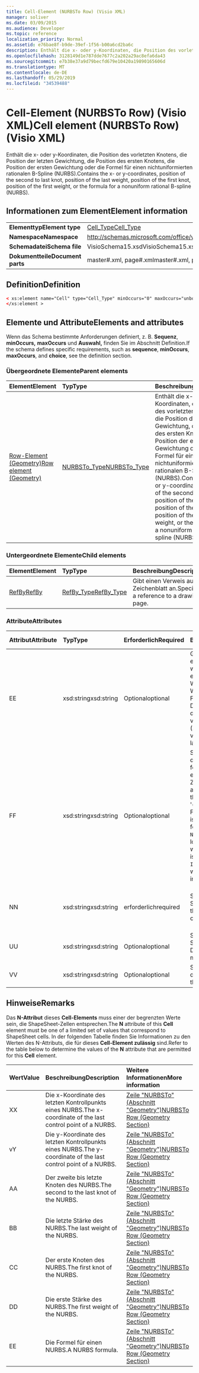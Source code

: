 ```yaml
---
title: Cell-Element (NURBSTo Row) (Visio XML)
manager: soliver
ms.date: 03/09/2015
ms.audience: Developer
ms.topic: reference
localization_priority: Normal
ms.assetid: e76bae8f-b9de-39ef-1f56-b00a6cd2ba6c
description: Enthält die x- oder y-Koordinaten, die Position des vorletzten Knotens, die Position der letzten Gewichtung, die Position des ersten Knotens, die Position der ersten Gewichtung oder die Formel für einen nichtuniformierten rationalen B-Spline (NURBS).
ms.openlocfilehash: 3128149d1e787dde7677c2a202a29ac8efa6da43
ms.sourcegitcommit: e7b38e37a9d79becfd679e10420a19890165606d
ms.translationtype: MT
ms.contentlocale: de-DE
ms.lasthandoff: 05/29/2019
ms.locfileid: "34539488"
---
```

# <a name="cell-element-nurbsto-row-visio-xml"></a><span data-ttu-id="b2e5f-103">Cell-Element (NURBSTo Row) (Visio XML)</span><span class="sxs-lookup"><span data-stu-id="b2e5f-103">Cell element (NURBSTo Row) (Visio XML)</span></span>

<span data-ttu-id="b2e5f-104">Enthält die x- oder y-Koordinaten, die Position des vorletzten Knotens, die Position der letzten Gewichtung, die Position des ersten Knotens, die Position der ersten Gewichtung oder die Formel für einen nichtuniformierten rationalen B-Spline (NURBS).</span><span class="sxs-lookup"><span data-stu-id="b2e5f-104">Contains the x- or y-coordinates, position of the second to last knot, position of the last weight, position of the first knot, position of the first weight, or the formula for a nonuniform rational B-spline (NURBS).</span></span>
  
## <a name="element-information"></a><span data-ttu-id="b2e5f-105">Informationen zum Element</span><span class="sxs-lookup"><span data-stu-id="b2e5f-105">Element information</span></span>

|||
|:-----|:-----|
|<span data-ttu-id="b2e5f-106">**Elementtyp**</span><span class="sxs-lookup"><span data-stu-id="b2e5f-106">**Element type**</span></span> <br/> |[<span data-ttu-id="b2e5f-107">Cell_Type</span><span class="sxs-lookup"><span data-stu-id="b2e5f-107">Cell_Type</span></span>](cell_type-complextypevisio-xml.md) <br/> |
|<span data-ttu-id="b2e5f-108">**Namespace**</span><span class="sxs-lookup"><span data-stu-id="b2e5f-108">**Namespace**</span></span> <br/> |http://schemas.microsoft.com/office/visio/2012/main  <br/> |
|<span data-ttu-id="b2e5f-109">**Schemadatei**</span><span class="sxs-lookup"><span data-stu-id="b2e5f-109">**Schema file**</span></span> <br/> |<span data-ttu-id="b2e5f-110">VisioSchema15.xsd</span><span class="sxs-lookup"><span data-stu-id="b2e5f-110">VisioSchema15.xsd</span></span>  <br/> |
|<span data-ttu-id="b2e5f-111">**Dokumentteile**</span><span class="sxs-lookup"><span data-stu-id="b2e5f-111">**Document parts**</span></span> <br/> |<span data-ttu-id="b2e5f-112">master#.xml, page#.xml</span><span class="sxs-lookup"><span data-stu-id="b2e5f-112">master#.xml, page#.xml</span></span>  <br/> |
   
## <a name="definition"></a><span data-ttu-id="b2e5f-113">Definition</span><span class="sxs-lookup"><span data-stu-id="b2e5f-113">Definition</span></span>

```XML
< xs:element name="Cell" type="Cell_Type" minOccurs="0" maxOccurs="unbounded" >
</xs:element >
```

## <a name="elements-and-attributes"></a><span data-ttu-id="b2e5f-114">Elemente und Attribute</span><span class="sxs-lookup"><span data-stu-id="b2e5f-114">Elements and attributes</span></span>

<span data-ttu-id="b2e5f-115">Wenn das Schema bestimmte Anforderungen definiert, z. B. **Sequenz**, **minOccurs,** **maxOccurs** und **Auswahl,** finden Sie im Abschnitt Definition.</span><span class="sxs-lookup"><span data-stu-id="b2e5f-115">If the schema defines specific requirements, such as **sequence**, **minOccurs**, **maxOccurs**, and **choice**, see the definition section.</span></span> 
  
### <a name="parent-elements"></a><span data-ttu-id="b2e5f-116">Übergeordnete Elemente</span><span class="sxs-lookup"><span data-stu-id="b2e5f-116">Parent elements</span></span>

|<span data-ttu-id="b2e5f-117">**Element**</span><span class="sxs-lookup"><span data-stu-id="b2e5f-117">**Element**</span></span>|<span data-ttu-id="b2e5f-118">**Typ**</span><span class="sxs-lookup"><span data-stu-id="b2e5f-118">**Type**</span></span>|<span data-ttu-id="b2e5f-119">**Beschreibung**</span><span class="sxs-lookup"><span data-stu-id="b2e5f-119">**Description**</span></span>|
|:-----|:-----|:-----|
|[<span data-ttu-id="b2e5f-120">Row-Element (Geometry)</span><span class="sxs-lookup"><span data-stu-id="b2e5f-120">Row element (Geometry)</span></span>](row-element-geometry-sectionvisio-xml.md) <br/> |[<span data-ttu-id="b2e5f-121">NURBSTo_Type</span><span class="sxs-lookup"><span data-stu-id="b2e5f-121">NURBSTo_Type</span></span>](nurbsto_type-complextypevisio-xml.md) <br/> |<span data-ttu-id="b2e5f-122">Enthält die x- oder y-Koordinaten, die Position des vorletzten Knotens, die Position der letzten Gewichtung, die Position des ersten Knotens, die Position der ersten Gewichtung oder die Formel für einen nichtuniformierten rationalen B-Spline (NURBS).</span><span class="sxs-lookup"><span data-stu-id="b2e5f-122">Contains the x- or y-coordinates, position of the second to last knot, position of the last weight, position of the first knot, position of the first weight, or the formula for a nonuniform rational B-spline (NURBS).</span></span>  <br/> |
   
### <a name="child-elements"></a><span data-ttu-id="b2e5f-123">Untergeordnete Elemente</span><span class="sxs-lookup"><span data-stu-id="b2e5f-123">Child elements</span></span>

|<span data-ttu-id="b2e5f-124">**Element**</span><span class="sxs-lookup"><span data-stu-id="b2e5f-124">**Element**</span></span>|<span data-ttu-id="b2e5f-125">**Typ**</span><span class="sxs-lookup"><span data-stu-id="b2e5f-125">**Type**</span></span>|<span data-ttu-id="b2e5f-126">**Beschreibung**</span><span class="sxs-lookup"><span data-stu-id="b2e5f-126">**Description**</span></span>|
|:-----|:-----|:-----|
|[<span data-ttu-id="b2e5f-127">RefBy</span><span class="sxs-lookup"><span data-stu-id="b2e5f-127">RefBy</span></span>](refby-element-cell_type-complextypevisio-xml.md) <br/> |[<span data-ttu-id="b2e5f-128">RefBy_Type</span><span class="sxs-lookup"><span data-stu-id="b2e5f-128">RefBy_Type</span></span>](refby_type-complextypevisio-xml.md) <br/> |<span data-ttu-id="b2e5f-129">Gibt einen Verweis auf ein Zeichenblatt an.</span><span class="sxs-lookup"><span data-stu-id="b2e5f-129">Specifies a reference to a drawing page.</span></span>  <br/> |
   
### <a name="attributes"></a><span data-ttu-id="b2e5f-130">Attribute</span><span class="sxs-lookup"><span data-stu-id="b2e5f-130">Attributes</span></span>

|<span data-ttu-id="b2e5f-131">**Attribut**</span><span class="sxs-lookup"><span data-stu-id="b2e5f-131">**Attribute**</span></span>|<span data-ttu-id="b2e5f-132">**Typ**</span><span class="sxs-lookup"><span data-stu-id="b2e5f-132">**Type**</span></span>|<span data-ttu-id="b2e5f-133">**Erforderlich**</span><span class="sxs-lookup"><span data-stu-id="b2e5f-133">**Required**</span></span>|<span data-ttu-id="b2e5f-134">**Beschreibung**</span><span class="sxs-lookup"><span data-stu-id="b2e5f-134">**Description**</span></span>|<span data-ttu-id="b2e5f-135">**Mögliche Werte**</span><span class="sxs-lookup"><span data-stu-id="b2e5f-135">**Possible values**</span></span>|
|:-----|:-----|:-----|:-----|:-----|
|<span data-ttu-id="b2e5f-136">E</span><span class="sxs-lookup"><span data-stu-id="b2e5f-136">E</span></span>  <br/> |<span data-ttu-id="b2e5f-137">xsd:string</span><span class="sxs-lookup"><span data-stu-id="b2e5f-137">xsd:string</span></span>  <br/> |<span data-ttu-id="b2e5f-138">Optional</span><span class="sxs-lookup"><span data-stu-id="b2e5f-138">optional</span></span>  <br/> |<span data-ttu-id="b2e5f-139">Gibt an, dass die Formel zu einem Fehler ausgewertet wird.</span><span class="sxs-lookup"><span data-stu-id="b2e5f-139">Indicates that the formula evaluates to an error.</span></span> <span data-ttu-id="b2e5f-140">Der Wert von **E** ist der aktuelle Wert (eine Fehlermeldungszeichenfolge); Der Wert  des V-Attributs ist der letzte gültige Wert.</span><span class="sxs-lookup"><span data-stu-id="b2e5f-140">The value of **E** is the current value (an error message string); the value of the **V** attribute is the last valid value.</span></span>  <br/> |<span data-ttu-id="b2e5f-141">Eine Fehlermeldungszeichenfolge.</span><span class="sxs-lookup"><span data-stu-id="b2e5f-141">An error message string.</span></span>  <br/> |
|<span data-ttu-id="b2e5f-142">F</span><span class="sxs-lookup"><span data-stu-id="b2e5f-142">F</span></span>  <br/> |<span data-ttu-id="b2e5f-143">xsd:string</span><span class="sxs-lookup"><span data-stu-id="b2e5f-143">xsd:string</span></span>  <br/> |<span data-ttu-id="b2e5f-144">Optional</span><span class="sxs-lookup"><span data-stu-id="b2e5f-144">optional</span></span>  <br/> | <span data-ttu-id="b2e5f-145">Stellt die Formel des Elements dar.</span><span class="sxs-lookup"><span data-stu-id="b2e5f-145">Represents the element's formula.</span></span> <span data-ttu-id="b2e5f-146">Dieses Attribut kann eine der folgenden Zeichenfolgen enthalten:</span><span class="sxs-lookup"><span data-stu-id="b2e5f-146">This attribute can contain one of the following strings:</span></span>  <br/>  <span data-ttu-id="b2e5f-147">'(einige Formel)' wenn die Formel lokal vorhanden ist</span><span class="sxs-lookup"><span data-stu-id="b2e5f-147">'(some formula)' if the formula exists locally</span></span>  <br/>  <span data-ttu-id="b2e5f-148">`No Formula` wenn die Formel lokal gelöscht oder blockiert wird</span><span class="sxs-lookup"><span data-stu-id="b2e5f-148">`No Formula` if the formula is locally deleted or blocked</span></span>  <br/>  <span data-ttu-id="b2e5f-149">`Inh` wenn die Formel geerbt wird.</span><span class="sxs-lookup"><span data-stu-id="b2e5f-149">`Inh` if the formula is inherited.</span></span>  <br/> |<span data-ttu-id="b2e5f-150">Eine Formel.</span><span class="sxs-lookup"><span data-stu-id="b2e5f-150">A formula.</span></span>  <br/> |
|<span data-ttu-id="b2e5f-151">N</span><span class="sxs-lookup"><span data-stu-id="b2e5f-151">N</span></span>  <br/> |<span data-ttu-id="b2e5f-152">xsd:string</span><span class="sxs-lookup"><span data-stu-id="b2e5f-152">xsd:string</span></span>  <br/> |<span data-ttu-id="b2e5f-153">erforderlich</span><span class="sxs-lookup"><span data-stu-id="b2e5f-153">required</span></span>  <br/> |<span data-ttu-id="b2e5f-154">Stellt den Namen der Zelle ShapeSheet dar.</span><span class="sxs-lookup"><span data-stu-id="b2e5f-154">Represents the name of the ShapeSheet cell.</span></span>  <br/> |<span data-ttu-id="b2e5f-155">Der Name der Zelle ShapeSheet.</span><span class="sxs-lookup"><span data-stu-id="b2e5f-155">The name of the ShapeSheet cell.</span></span>  <br/> <span data-ttu-id="b2e5f-156">Weitere Informationen finden Sie im Abschnitt "Hinweise".</span><span class="sxs-lookup"><span data-stu-id="b2e5f-156">See the Remarks section below.</span></span>  <br/> |
|<span data-ttu-id="b2e5f-157">U</span><span class="sxs-lookup"><span data-stu-id="b2e5f-157">U</span></span>  <br/> |<span data-ttu-id="b2e5f-158">xsd:string</span><span class="sxs-lookup"><span data-stu-id="b2e5f-158">xsd:string</span></span>  <br/> |<span data-ttu-id="b2e5f-159">Optional</span><span class="sxs-lookup"><span data-stu-id="b2e5f-159">optional</span></span>  <br/> |<span data-ttu-id="b2e5f-160">Stellt eine Maßeinheit dar Die Standardeinstellung ist DL.</span><span class="sxs-lookup"><span data-stu-id="b2e5f-160">Represents a unit of measure The default is DL.</span></span>  <br/> |<span data-ttu-id="b2e5f-161">Die Einheiten der Zelle.</span><span class="sxs-lookup"><span data-stu-id="b2e5f-161">The units of the cell.</span></span>  <br/> |
|<span data-ttu-id="b2e5f-162">V</span><span class="sxs-lookup"><span data-stu-id="b2e5f-162">V</span></span>  <br/> |<span data-ttu-id="b2e5f-163">xsd:string</span><span class="sxs-lookup"><span data-stu-id="b2e5f-163">xsd:string</span></span>  <br/> |<span data-ttu-id="b2e5f-164">Optional</span><span class="sxs-lookup"><span data-stu-id="b2e5f-164">optional</span></span>  <br/> |<span data-ttu-id="b2e5f-165">Stellt den Wert der Zelle dar.</span><span class="sxs-lookup"><span data-stu-id="b2e5f-165">Represents the value of the cell.</span></span>  <br/> |<span data-ttu-id="b2e5f-166">Der Wert der Zelle ShapeSheet.</span><span class="sxs-lookup"><span data-stu-id="b2e5f-166">The value of the ShapeSheet cell.</span></span>  <br/> |
   
## <a name="remarks"></a><span data-ttu-id="b2e5f-167">Hinweise</span><span class="sxs-lookup"><span data-stu-id="b2e5f-167">Remarks</span></span>

<span data-ttu-id="b2e5f-168">Das **N-Attribut** dieses **Cell-Elements** muss einer der begrenzten Werte sein, die ShapeSheet-Zellen entsprechen.</span><span class="sxs-lookup"><span data-stu-id="b2e5f-168">The **N** attribute of this **Cell** element must be one of a limited set of values that correspond to ShapeSheet cells.</span></span> <span data-ttu-id="b2e5f-169">In der folgenden Tabelle finden Sie  Informationen zu den Werten des N-Attributs, die für dieses **Cell-Element zulässig** sind.</span><span class="sxs-lookup"><span data-stu-id="b2e5f-169">Refer to the table below to determine the values of the **N** attribute that are permitted for this **Cell** element.</span></span> 
  
|<span data-ttu-id="b2e5f-170">**Wert**</span><span class="sxs-lookup"><span data-stu-id="b2e5f-170">**Value**</span></span>|<span data-ttu-id="b2e5f-171">**Beschreibung**</span><span class="sxs-lookup"><span data-stu-id="b2e5f-171">**Description**</span></span>|<span data-ttu-id="b2e5f-172">**Weitere Informationen**</span><span class="sxs-lookup"><span data-stu-id="b2e5f-172">**More information**</span></span>|
|:-----|:-----|:-----|
|<span data-ttu-id="b2e5f-173">X</span><span class="sxs-lookup"><span data-stu-id="b2e5f-173">X</span></span>  <br/> |<span data-ttu-id="b2e5f-174">Die x-Koordinate des letzten Kontrollpunkts eines NURBS.</span><span class="sxs-lookup"><span data-stu-id="b2e5f-174">The x-coordinate of the last control point of a NURBS.</span></span>  <br/> |[<span data-ttu-id="b2e5f-175">Zeile "NURBSTo" (Abschnitt "Geometry")</span><span class="sxs-lookup"><span data-stu-id="b2e5f-175">NURBSTo Row (Geometry Section)</span></span>](nurbsto-row-geometry-section.md) <br/> |
|<span data-ttu-id="b2e5f-176">v</span><span class="sxs-lookup"><span data-stu-id="b2e5f-176">Y</span></span>  <br/> |<span data-ttu-id="b2e5f-177">Die y-Koordinate des letzten Kontrollpunkts eines NURBS.</span><span class="sxs-lookup"><span data-stu-id="b2e5f-177">The y-coordinate of the last control point of a NURBS.</span></span>  <br/> |[<span data-ttu-id="b2e5f-178">Zeile "NURBSTo" (Abschnitt "Geometry")</span><span class="sxs-lookup"><span data-stu-id="b2e5f-178">NURBSTo Row (Geometry Section)</span></span>](nurbsto-row-geometry-section.md) <br/> |
|<span data-ttu-id="b2e5f-179">A</span><span class="sxs-lookup"><span data-stu-id="b2e5f-179">A</span></span>  <br/> |<span data-ttu-id="b2e5f-180">Der zweite bis letzte Knoten des NURBS.</span><span class="sxs-lookup"><span data-stu-id="b2e5f-180">The second to the last knot of the NURBS.</span></span>  <br/> |[<span data-ttu-id="b2e5f-181">Zeile "NURBSTo" (Abschnitt "Geometry")</span><span class="sxs-lookup"><span data-stu-id="b2e5f-181">NURBSTo Row (Geometry Section)</span></span>](nurbsto-row-geometry-section.md) <br/> |
|<span data-ttu-id="b2e5f-182">B</span><span class="sxs-lookup"><span data-stu-id="b2e5f-182">B</span></span>  <br/> |<span data-ttu-id="b2e5f-183">Die letzte Stärke des NURBS.</span><span class="sxs-lookup"><span data-stu-id="b2e5f-183">The last weight of the NURBS.</span></span>  <br/> |[<span data-ttu-id="b2e5f-184">Zeile "NURBSTo" (Abschnitt "Geometry")</span><span class="sxs-lookup"><span data-stu-id="b2e5f-184">NURBSTo Row (Geometry Section)</span></span>](nurbsto-row-geometry-section.md) <br/> |
|<span data-ttu-id="b2e5f-185">C</span><span class="sxs-lookup"><span data-stu-id="b2e5f-185">C</span></span>  <br/> |<span data-ttu-id="b2e5f-186">Der erste Knoten des NURBS.</span><span class="sxs-lookup"><span data-stu-id="b2e5f-186">The first knot of the NURBS.</span></span>  <br/> |[<span data-ttu-id="b2e5f-187">Zeile "NURBSTo" (Abschnitt "Geometry")</span><span class="sxs-lookup"><span data-stu-id="b2e5f-187">NURBSTo Row (Geometry Section)</span></span>](nurbsto-row-geometry-section.md) <br/> |
|<span data-ttu-id="b2e5f-188">D</span><span class="sxs-lookup"><span data-stu-id="b2e5f-188">D</span></span>  <br/> |<span data-ttu-id="b2e5f-189">Die erste Stärke des NURBS.</span><span class="sxs-lookup"><span data-stu-id="b2e5f-189">The first weight of the NURBS.</span></span>  <br/> |[<span data-ttu-id="b2e5f-190">Zeile "NURBSTo" (Abschnitt "Geometry")</span><span class="sxs-lookup"><span data-stu-id="b2e5f-190">NURBSTo Row (Geometry Section)</span></span>](nurbsto-row-geometry-section.md) <br/> |
|<span data-ttu-id="b2e5f-191">E</span><span class="sxs-lookup"><span data-stu-id="b2e5f-191">E</span></span>  <br/> |<span data-ttu-id="b2e5f-192">Die Formel für einen NURBS.</span><span class="sxs-lookup"><span data-stu-id="b2e5f-192">A NURBS formula.</span></span>  <br/> |[<span data-ttu-id="b2e5f-193">Zeile "NURBSTo" (Abschnitt "Geometry")</span><span class="sxs-lookup"><span data-stu-id="b2e5f-193">NURBSTo Row (Geometry Section)</span></span>](nurbsto-row-geometry-section.md) <br/> |
   

